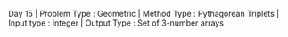 Day 15 | 
Problem Type : Geometric | 
Method Type : Pythagorean Triplets | 
Input type : Integer | 
Output Type : Set of 3-number arrays
